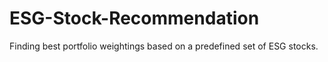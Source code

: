 # ESG-Stock-Recommendation
Finding best portfolio weightings based on a predefined set of ESG stocks. 
